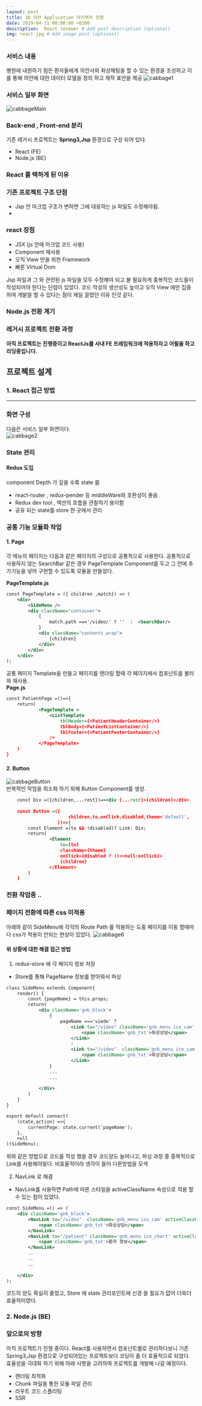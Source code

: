 ```yaml
---
layout: post
title: 3D 의안 Application 아키텍처 전환
date: 2019-04-11 00:00:00 +0300
description:  React renewer # Add post description (optional)
img: react.jpg # Add image post (optional)
---
```

### 서비스 내용  
병원에 내원하기 힘든 환자들에게 의안사와 화상채팅을 할 수 있는 환경을 조성하고 이를 통해 의안에 대한 데이터 모델을 정의 하고 제작 표안을 제공
![cabbage1]({{site.baseurl}}/assets/img/cabbage1.jpg)    

### 서비스 일부 화면    
![cabbageMain]({{site.baseurl}}/assets/img/cabbageMain.jpg)     

### Back-end , Front-end 분리  
기존 레거시 프로젝트는 **Spring3,Jsp** 환경으로 구성 되어 있다. 
- React (FE)
- Node.js (BE)

### React 를 택하게 된 이유   
### 기존 프로젝트 구조 단점
- Jsp 안 마크업 구조가 변하면 그에 대응하는 js 파일도 수정해야됨.
- 
### react 장점
- JSX (js 안에 마크업 코드 사용)
- Component 재사용 
- 오직 View 만을 위한 Framework
- 빠른 Virtual Dom


Jsp 파일과 그 와 관련된 js 파일을 모두 수정해야 되고 불 필요하게 중복적인 코드들이 작성되어야 한다는 단점이 있었다.
코드 작성의 생산성도 높이고 오직 View 에만 집중하여 개발을 할 수 있다는 점이 제일 끌렸던 이유 인것 같다.

### Node.js 전환 계기


### 레거시 프로젝트 전환 과정
**아직 프로젝트는 진행중이고 ReactJs를 사내 FE 프레임워크에 적용하자고 어필을 하고 리딩중입니다.**


## 프로젝트 설계
### 1. React 접근 방법
--------------------------------------------------------------
### 화면 구성
다음은 서비스 일부 화면이다.  
![cabbage2]({{site.baseurl}}/assets/img/cabbage2.jpg)     


### State 관리
#### Redux 도입   
component Depth 가 깊을 수록 state 를 
- react-router , redux-pender 등 middleWare와 호환성이 좋음
- Redux dev tool , 액션의 흐름을 관찰하기 용이함
- 공유 되는 state를 store 한 곳에서 관리  
 
### 공통 기능 모듈화 작업
#### 1. Page
각 메뉴의 페이지는 다음과 같은 페이지의 구성으로 공통적으로 사용한다. 공통적으로 사용하지 않는 SearchBar 같은 경우 
PageTemplate Component를 두고 그 안에 추가기능을 넣어 구현할 수 있도록 모듈을 만들었다.    
  
**PageTemplate.js**  
```xml      
const PageTemplate = ({ children ,match}) => (
    <div>
        <SideMenu />
        <div className="container">
            {
                match.path ==='/video/' ? ''  :  <SearchBar/>
            }
            <div className="contents_wrap">
                {children}
            </div>
        </div>
    </div>
);


```
공통 페이지 Template을 만들고 페이지를 렌더링 할때 각 페이지에서 컴포넌트를 불러와 재사용.  
**Page.js**  
```xml      
const PatientPage =()=>{
    return(
            <PageTemplate >
                <ListTemplate
                    tblHeader={<PatientHeaderContainer/>}
                    tblBody={<PatientListContainer/>}
                    tblFooter={<PatientFooterContainer/>}
                />
            </PageTemplate>
    )
}
```

#### 2. Button 
![cabbageButton]({{site.baseurl}}/assets/img/cabbageButton.jpg)    
반복적인 작업을 최소화 하기 위해 Button Component를 생성. 
```xml  
    const Div =({children,...rest})=><div {...rest}>{children}</div>
    
    const Button =({
                       children,to,onClick,disabled,theme='default',
                   })=>{
        const Element =(to && !disabled)? Link: Div;
        return(
                <Element
                    to={to}
                    className={theme}
                    onClick={disabled ? ()=>null:onClick}>
                    {children}
                </Element>
        )
    }
```  

### 전환 작업중 ..
   
### 페이지 전환에 따른 css 미적용
아래와 같이 SideMenu에 각각의 Route Path 를 적용하는 도중 페이지를 이동 할때마다 css가 적용이 안되는 현상이 있었다.
![cabbage6]({{site.baseurl}}/assets/img/cabbage6.jpg)  
  
#### 위 상황에 대한 해결 접근 방법 
1. redux-store 에 각 페이지 정보 저장  
- Store를 통해 PageName 정보를 받아와서 파싱 
```xml  
class SideMenu extends Component{
    render() {
        const {pageName} = this.props;
        return(
            <div className='gnb_block'>
                {
                    pageName ==='viedo' ?
                        <Link to="/video" className='gnb_menu ico_cam' >
                            <span className='gnb_txt'>화상상담</span>
                        </Link>
                        :
                        <Link to="/video"  className='gnb_menu ico_cam selected'>
                            <span className='gnb_txt'>화상상담</span>
                        </Link>
                }
                ...
                ...
                
            </div>
        )
    }
}

export default connect(
    (state,action) =>{
        currentPage: state.current('pageName');
    },
    null
)(SideMenu);

```
위와 같은 방법으로 코드를 작성 했을 경우 코드양도 늘어나고, 파싱 과정 중 중복적으로 Link를 사용해야됬다. 비효율적이라 생각이 들어 다른방법을 모색

2. NavLink 로 해결
- NavLink를 사용하면 Path에 따른 스타일을 activeClassName 속성으로 적용 할수 있는 점이 있었다.
```xml  
const SideMenu =() => (
    <div className='gnb_block'>
        <NavLink to="/video"  className='gnb_menu ico_cam' activeClassName="gnb_menu ico_cam selected" >
            <span className='gnb_txt'>화상상담</span>
        </NavLink>
        <NavLink to="/patient" className='gnb_menu ico_chart' activeClassName='gnb_menu ico_chart selected'>
            <span className='gnb_txt'>환자 정보</span>
        </NavLink>
        ..
        ..
        ..
              
    </div>
);
```  
코드의 양도 확실히 줄었고, Store 에 state 관리포인트에 신경 쓸 필요가 없어 더욱더 효율적이였다.



### 2. Node.js (BE)


### 앞으로의 방향
아직 프로젝트가 진행 중이다. React를 사용하면서 컴포넌트별로 관리하다보니 기존 Spring3,Jsp 환경으로 구성되어있는 프로젝트보다 코딩이 좀 더 효율적으로 되었다.  
효율성을 극대화 하기 위해 아래 사항을 고려하여 프로젝트를 개발해 나갈 예정이다.
- 렌더링 최적화
- Chunk 파일을 통한 모듈 파일 관리
- 라우트 코드 스플리팅 
- SSR  

